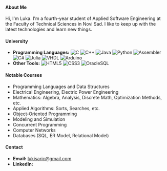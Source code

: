 <h4>About Me</h4>
<p>Hi, I'm Luka. I'm a fourth-year student of Applied Software Engineering at the Faculty of Technical Sciences in Novi Sad. I like to keep up with the latest technologies and learn new things.</p>

<h4>University</h4>
<ul>
  <li>
    <b>Programming Languages:</b> 
    <img src="https://img.shields.io/badge/-C-00599C?style=flat-square&logo=c&logoColor=white" alt="C">
    <img src="https://img.shields.io/badge/-C++-00599C?style=flat-square&logo=c%2B%2B&logoColor=white" alt="C++">
    <img src="https://img.shields.io/badge/-Java-007396?style=flat-square&logo=java&logoColor=white" alt="Java">
    <img src="https://img.shields.io/badge/-Python-3776AB?style=flat-square&logo=python&logoColor=white" alt="Python">
    <img src="https://img.shields.io/badge/-Assembler-555555?style=flat-square&logoColor=white" alt="Assembler">
    <img src="https://img.shields.io/badge/-C%23-239120?style=flat-square&logo=c-sharp&logoColor=white" alt="C#">
    <img src="https://img.shields.io/badge/-Julia-9558B2?style=flat-square&logo=julia&logoColor=white" alt="Julia">
    <img src="https://img.shields.io/badge/-VHDL-00979D?style=flat-square&logo=xilinx&logoColor=white" alt="VHDL">
    <img src="https://img.shields.io/badge/-Arduino-00979D?style=flat-square&logo=arduino&logoColor=white" alt="Arduino">
  </li>
  <li>
    <b>Other Tools:</b>
    <img src="https://img.shields.io/badge/-HTML5-E34F26?style=flat-square&logo=html5&logoColor=white" alt="HTML5">
    <img src="https://img.shields.io/badge/-CSS3-1572B6?style=flat-square&logo=css3&logoColor=white" alt="CSS3">
    <img src="https://img.shields.io/badge/-OracleSQL-F80000?style=flat-square&logo=oracle&logoColor=white" alt="OracleSQL">
  </li>
</ul>

<h4>Notable Courses</h4>
<ul>
  <li>Programming Languages and Data Structures</li>
  <li>Electrical Engineering, Electric Power Engineering</li>
  <li>Mathematics: Algebra, Analysis, Discrete Math, Optimization Methods, etc.</li>
  <li>Applied Algorithms: Sorts, Searches, etc.</li>
  <li>Object-Oriented Programming</li>
  <li>Modeling and Simulation</li>
  <li>Concurrent Programming</li>
  <li>Computer Networks</li>
  <li>Databases (SQL, ER Model, Relational Model)</li>
</ul>

<h4>Contact</h4>
<ul>
  <li><b>Email:</b> <a href="mailto:lukisaric@gmail.com">lukisaric@gmail.com</a>
  </li>
  <li>
    <b>LinkedIn:</b>
  </li>
</ul>
